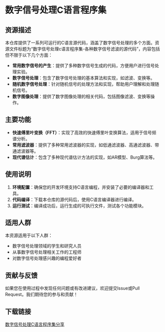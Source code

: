 # 数字信号处理C语言程序集

## 资源描述

本仓库提供了一系列可运行的C语言源代码，涵盖了数字信号处理的多个方面。资源文件标题为“数字信号处理c语言程序集-各种数字信号滤波的源代码”，内容包括但不限于以下几个方面：

- **常用数字信号的产生**：提供了多种数字信号生成的代码，方便用户进行信号处理实验。
- **数字信号处理**：包含了数字信号处理的基本算法和实现，如滤波、变换等。
- **随机数字信号处理**：针对随机信号的处理方法和实现，帮助用户理解和处理随机信号。
- **数字图像处理**：提供了数字图像处理的相关代码，包括图像滤波、变换等操作。

## 主要功能

- **快速傅里叶变换（FFT）**：实现了高效的快速傅里叶变换算法，适用于信号频谱分析。
- **常用滤波器**：提供了多种常用滤波器的实现，如低通滤波器、高通滤波器、带通滤波器等。
- **现代谱估计**：包含了多种现代谱估计方法的实现，如AR模型、Burg算法等。

## 使用说明

1. **环境配置**：确保您的开发环境支持C语言编程，并安装了必要的编译器和工具。
2. **代码编译**：下载本仓库的源代码后，使用C语言编译器进行编译。
3. **运行测试**：编译成功后，运行生成的可执行文件，测试各个功能模块。

## 适用人群

本资源适用于以下人群：

- 数字信号处理领域的学生和研究人员
- 从事数字信号处理相关工作的工程师
- 对数字信号处理感兴趣的编程爱好者

## 贡献与反馈

如果您在使用过程中发现任何问题或有改进建议，欢迎提交Issue或Pull Request。我们期待您的参与和贡献！

## 下载链接

[数字信号处理C语言程序集分享](https://pan.quark.cn/s/eccd4ab2ce6f)